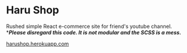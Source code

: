 # Haru Shop #

Rushed simple React e-commerce site for friend's youtube channel.
******Please disregard this code. It is not modular and the SCSS is a mess.*****

[harushop.herokuapp.com](www.harushop.herokuapp.com)
